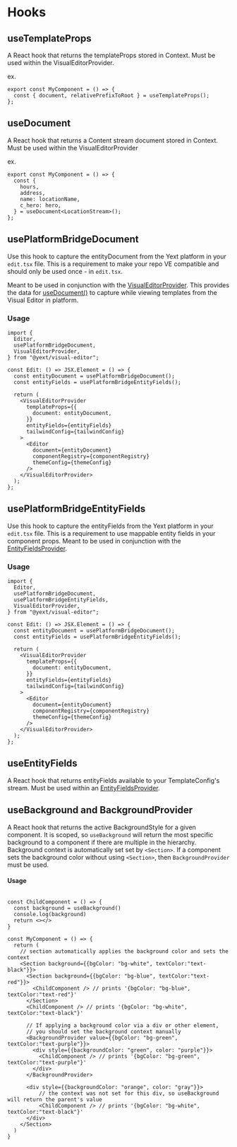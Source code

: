 # Hooks

## useTemplateProps

A React hook that returns the templateProps stored in Context. Must be used within the VisualEditorProvider.

ex.

```tsx
export const MyComponent = () => {
  const { document, relativePrefixToRoot } = useTemplateProps();
};
```

## useDocument

A React hook that returns a Content stream document stored in Context. Must be used within the VisualEditorProvider

ex.

```tsx
export const MyComponent = () => {
  const {
    hours,
    address,
    name: locationName,
    c_hero: hero,
  } = useDocument<LocationStream>();
};
```

## usePlatformBridgeDocument

Use this hook to capture the entityDocument from the Yext platform in your `edit.tsx` file.
This is a requirement to make your repo VE compatible and should only be used once - in `edit.tsx`.

Meant to be used in conjunction with the [VisualEditorProvider](../utils/README.md#visualeditorprovider). This provides the data for [useDocument()](#usedocument) to capture while viewing templates from the Visual Editor in platform.

### Usage

```tsx
import {
  Editor,
  usePlatformBridgeDocument,
  VisualEditorProvider,
} from "@yext/visual-editor";

const Edit: () => JSX.Element = () => {
  const entityDocument = usePlatformBridgeDocument();
  const entityFields = usePlatformBridgeEntityFields();

  return (
    <VisualEditorProvider
      templateProps={{
        document: entityDocument,
      }}
      entityFields={entityFields}
      tailwindConfig={tailwindConfig}
    >
      <Editor
        document={entityDocument}
        componentRegistry={componentRegistry}
        themeConfig={themeConfig}
      />
    </VisualEditorProvider>
  );
};
```

## usePlatformBridgeEntityFields

Use this hook to capture the entityFields from the Yext platform in your `edit.tsx` file.
This is a requirement to use mappable entity fields in your component props.
Meant to be used in conjunction with the [EntityFieldsProvider](#entityfieldsprovider).

### Usage

```tsx
import {
  Editor,
  usePlatformBridgeDocument,
  usePlatformBridgeEntityFields,
  VisualEditorProvider,
} from "@yext/visual-editor";

const Edit: () => JSX.Element = () => {
  const entityDocument = usePlatformBridgeDocument();
  const entityFields = usePlatformBridgeEntityFields();

  return (
    <VisualEditorProvider
      templateProps={{
        document: entityDocument,
      }}
      entityFields={entityFields}
      tailwindConfig={tailwindConfig}
    >
      <Editor
        document={entityDocument}
        componentRegistry={componentRegistry}
        themeConfig={themeConfig}
      />
    </VisualEditorProvider>
  );
};
```

## useEntityFields

A React hook that returns entityFields available to your TemplateConfig's stream. Must be used within an [EntityFieldsProvider](#entityfieldsprovider).

## useBackground and BackgroundProvider

A React hook that returns the active BackgroundStyle for a given component. It is scoped, so `useBackground` will return the most specific
background to a component if there are multiple in the hierarchy. Background context is automatically set
set by `<Section>`. If a component sets the background color without using `<Section>`, then `BackgroundProvider` must be used.

#### Usage

```tsx

const ChildComponent = () => {
  const background = useBackground()
  console.log(background)
  return <></>
}

const MyComponent = () => {
  return (
    // section automatically applies the background color and sets the context
    <Section background={{bgColor: "bg-white", textColor:"text-black"}}>
      <Section background={{bgColor: "bg-blue", textColor:"text-red"}}>
        <ChildComponent /> // prints '{bgColor: "bg-blue", textColor:"text-red"}'
      </Section>
      <ChildComponent /> // prints '{bgColor: "bg-white", textColor:"text-black"}'

      // If applying a background color via a div or other element,
      // you should set the background context manually
      <BackgroundProvider value={{bgColor: "bg-green", textColor:"text-purple"}}>
        <div style={{backgroundColor: "green", color: "purple"}}>
          <ChildComponent /> // prints '{bgColor: "bg-green", textColor:"text-purple"}'
        </div>
      </BackgroundProvider>

      <div style={{backgroundColor: "orange", color: "gray"}}>
          // the context was not set for this div, so useBackground will return the parent's value
          <ChildComponent /> // prints '{bgColor: "bg-white", textColor:"text-black"}'
      </div>
    </Section>
  )
}
```
